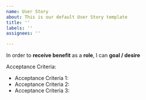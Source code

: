 ```yaml
---
name: User Story
about: This is our default User Story template
title: ''
labels: ''
assignees: ''

---
```


In order to **receive benefit** as a **role**, I can **goal / desire**

Acceptance Criteria:

- Acceptance Criteria 1:
- Acceptance Criteria 2:
- Acceptance Criteria 3:
